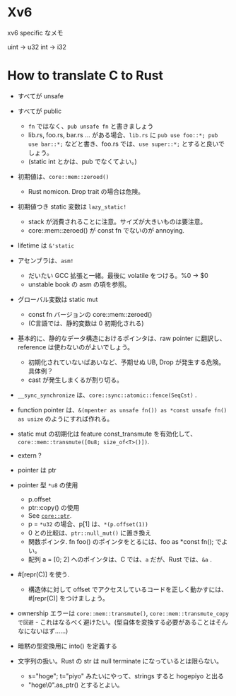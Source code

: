 # Xv6

xv6 specific なメモ

uint -> u32
int  -> i32

# How to translate C to Rust


- すべてが unsafe
- すべてが public
  - `fn` ではなく、`pub unsafe fn` と書きましょう
  - lib.rs, foo.rs, bar.rs ... がある場合、`lib.rs` に `pub use foo::*; pub use bar::*;` などと書き、foo.rs では、`use super::*;` とすると良いでしょう。
  - (static int とかは、pub でなくてよい。)
- 初期値は、`core::mem::zeroed()`
  - Rust nomicon. Drop trait の場合は危険。
- 初期値つき static 変数は `lazy_static!`
  - stack が消費されることに注意。サイズが大きいものは要注意。
  - core::mem::zeroed() が const fn でないのが annoying.
- lifetime は `&'static`
- アセンブラは、`asm!`
  - だいたい GCC 拡張と一緒。最後に volatile をつける。%0 -> $0
  - unstable book の asm の項を参照。
- グローバル変数は static mut
  - const fn バージョンの core::mem::zeroed()
  - (C言語では、静的変数は 0 初期化される)
- 基本的に、静的なデータ構造におけるポインタは、raw pointer に翻訳し、reference は使わないのがよいでしょう。
  - 初期化されていないばあいなど、予期せぬ UB, Drop が発生する危険。具体例？
  - cast が発生しまくるが割り切る。

- `__sync_synchronize` は、`core::sync::atomic::fence(SeqCst)` .

- function pointer は、`&(mpenter as unsafe fn()) as *const unsafe fn() as usize` のようにすれば作れる。

- static mut の初期化は feature const_transmute を有効化して、`core::mem::transmute([0u8; size_of<T>()])`.

- extern ?




- pointer は ptr
- pointer 型 `*u8` の使用
  - p.offset
  - ptr::copy() の使用
  - See [`core::ptr`].
  - p = `*u32` の場合、p[1] は、`*(p.offset(1))`
  - 0 との比較は、`ptr::null_mut()` に置き換え
  - 関数ポインタ. fn foo() のポインタをとるには、foo as *const fn();  でよい。
  - 配列 a = [0; 2] へのポインタは、C では、`a` だが、Rust では、`&a` .

- #[repr(C)] を使う.
  - 構造体に対して offset でアクセスしているコードを正しく動かすには、#[repr(C)] をつけましょう。

[`core::ptr`]: https://doc.rust-lang.org/core/ptr/index.html

- ownership エラーは `core::mem::transmute()`, `core::mem::transmute_copy で回避` - これはなるべく避けたい。(型自体を変換する必要があることはそんなにないはず……)

- 暗黙の型変換用に into() を定義する

- 文字列の扱い。Rust の str は null terminate になっているとは限らない。
    - s="hoge"; t="piyo" みたいにやって、strings すると hogepiyo と出る
    - "hoge\0".as_ptr() とするとよい。
